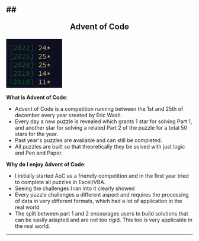 ## ## <p style="text-align: center;">Advent of Code</p>



![Stars](https://github.com/julia-schmidt-lademann/julia-schmidt-lademann.github.io/blob/main/_includes/AoC.JPG?raw=true)

**What is Advent of Code**: 
- Advent of Code is a competition running between the 1st and 25th of december every year created by Eric Wastl. 
- Every day a new puzzle is revealed which grants 1 star for solving Part 1, and another star for solving a related Part 2 of the puzzle for a total 50 stars for the year.
- Past year's puzzles are available and can still be completed.
- All puzzles are built so that theoretically they be solved with just logic and Pen and Paper.

**Why do I enjoy Advent of Code**:
- I initially started AoC as a friendly competition and in the first year tried to complete all puzzles in Excel/VBA. 
- Seeing the challenges I ran into it clearly showed 
- Every puzzle challenges a different aspect and requires the processing of data in very different formats, which had a lot of application in the real world
- The split between part 1 and 2 encourages users to build solutions that can be easily adapted and are not too rigid. This too is very applicable in the real world.


----------------------------------------------------------------------------------------------------

